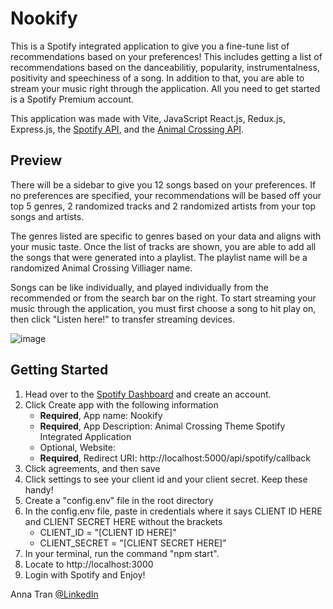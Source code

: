 # Nookify
This is a Spotify integrated application to give you a fine-tune list of recommendations based on your preferences! This includes getting a list of recommendations based on the danceabilitiy, popularity, instrumentalness, positivity and speechiness of a song. In addition to that, you are able to stream your music right through the application. All you need to get started is a Spotify Premium account.

This application was made with Vite, JavaScript React.js, Redux.js, Express.js, the [Spotify API](https://developer.spotify.com/), and the [Animal Crossing API](http://acnhapi.com/).
## Preview
There will be a sidebar to give you 12 songs based on your preferences. If no preferences are specified, your recommendations will be based off your top 5 genres, 2 randomized tracks and 2 randomized artists from your top songs and artists.

The genres listed are specific to genres based on your data and aligns with your music taste. Once the list of tracks are shown, you are able to add all the songs that were generated into a playlist. The playlist name will be a randomized Animal Crossing Villiager name.

Songs can be like individually, and played individually from the recommended or from the search bar on the right. To start streaming your music through the application, you must first choose a song to hit play on, then click "Listen here!" to transfer streaming devices. 

![image](https://github.com/annamullike/nookify/assets/111384304/948d7dd5-01dc-4c39-8256-b412c6b46343)

## Getting Started
1. Head over to the [Spotify Dashboard](https://developer.spotify.com/dashboard) and create an account.
2. Click Create app with the following information
    - **Required**, App name: Nookify
    - **Required**, App Description: Animal Crossing Theme Spotify Integrated Application
    - Optional, Website: 
    - **Required**, Redirect URI: http://localhost:5000/api/spotify/callback
3. Click agreements, and then save
4. Click settings to see your client id and your client secret. Keep these handy!
5. Create a "config.env" file in the root directory
6. In the config.env file, paste in credentials where it says CLIENT ID HERE and CLIENT SECRET HERE without the brackets
    - CLIENT_ID = "[CLIENT ID HERE]"
    - CLIENT_SECRET = "[CLIENT SECRET HERE]"
7. In your terminal, run the command "npm start".
8. Locate to http://localhost:3000
9. Login with Spotify and Enjoy!


Anna Tran [@LinkedIn](http://linkedin.com/in/annatran)





